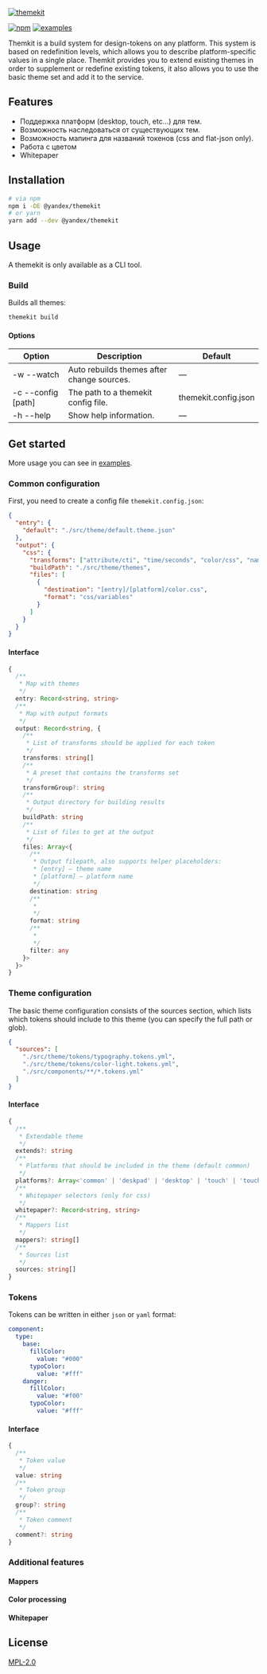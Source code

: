 [![themekit](https://user-images.githubusercontent.com/7934638/83977761-b6831600-a90b-11ea-84a4-8c4dd3b60cc1.png)](https://github.com/yarastqt/themekit)

[![npm](https://img.shields.io/npm/v/@yandex/themekit.svg?style=flat-square&labelColor=111)][npm] [![examples](https://img.shields.io/badge/examples-folder-007ecc?style=flat-square&labelColor=111)][examples]

Themkit is a build system for design-tokens on any platform. This system is based on redefinition levels, which allows you to describe platform-specific values in a single place. Themkit provides you to extend existing themes in order to supplement or redefine existing tokens, it also allows you to use the basic theme set and add it to the service.

## Features

* Поддержка платформ (desktop, touch, etc...) для тем.
* Возможность наследоваться от существующих тем.
* Возможность мапинга для названий токенов (css and flat-json only).
* Работа с цветом
* Whitepaper

## Installation

```sh
# via npm
npm i -DE @yandex/themekit
# or yarn
yarn add --dev @yandex/themekit
```

## Usage

A themekit is only available as a CLI tool.

### Build

Builds all themes:

```sh
themekit build
```

#### Options

| Option             | Description                                | Default              |
|--------------------|--------------------------------------------|----------------------|
| -w --watch         | Auto rebuilds themes after change sources. | —                    |
| -c --config [path] | The path to a themekit config file.        | themekit.config.json |
| -h --help          | Show help information.                     | —                    |

## Get started

More usage you can see in [examples][examples].

### Common configuration
<!-- TODO: тут надо сказать, что мы берем апи из SD -->
First, you need to create a config file `themekit.config.json`:

```json
{
  "entry": {
    "default": "./src/theme/default.theme.json"
  },
  "output": {
    "css": {
      "transforms": ["attribute/cti", "time/seconds", "color/css", "name/cti/kebab"],
      "buildPath": "./src/theme/themes",
      "files": [
        {
          "destination": "[entry]/[platform]/color.css",
          "format": "css/variables"
        }
      ]
    }
  }
}
```

#### Interface

```ts
{
  /**
   * Map with themes
   */
  entry: Record<string, string>
  /**
   * Map with output formats
   */
  output: Record<string, {
    /**
     * List of transforms should be applied for each token
     */
    transforms: string[]
    /**
     * A preset that contains the transforms set
     */
    transformGroup?: string
    /**
     * Output directory for building results
     */
    buildPath: string
    /**
     * List of files to get at the output
     */
    files: Array<{
      /**
       * Output filepath, also supports helper placeholders:
       * [entry] — theme name
       * [platform] — platform name
       */
      destination: string
      /**
       *
       */
      format: string
      /**
       *
       */
      filter: any
    }>
  }>
}
```

### Theme configuration

The basic theme configuration consists of the sources section, which lists which tokens should include to this theme (you can specify the full path or glob).

```json
{
  "sources": [
    "./src/theme/tokens/typography.tokens.yml",
    "./src/theme/tokens/color-light.tokens.yml",
    "./src/components/**/*.tokens.yml"
  ]
}
```

#### Interface

```ts
{
  /**
   * Extendable theme
   */
  extends?: string
  /**
   * Platforms that should be included in the theme (default common)
   */
  platforms?: Array<'common' | 'deskpad' | 'desktop' | 'touch' | 'touch-pad' | 'touch-phone'>
  /**
   * Whitepaper selectors (only for css)
   */
  whitepaper?: Record<string, string>
  /**
   * Mappers list
   */
  mappers?: string[]
  /**
   * Sources list
   */
  sources: string[]
}
```

### Tokens

Tokens can be written in either `json` or `yaml` format:

```yml
component:
  type:
    base:
      fillColor:
        value: "#000"
      typoColor:
        value: "#fff"
    danger:
      fillColor:
        value: "#f00"
      typoColor:
        value: "#fff"
```

#### Interface

```ts
{
  /**
   * Token value
   */
  value: string
  /**
   * Token group
   */
  group?: string
  /**
   * Token comment
   */
  comment?: string
}
```

### Additional features

#### Mappers

#### Color processing

#### Whitepaper

## License

[MPL-2.0][license]

[npm]: https://www.npmjs.com/package/@yandex/themekit
[license]: https://github.com/yarastqt/themekit/blob/master/LICENSE.md
[examples]: https://github.com/yarastqt/themekit/tree/master/examples

